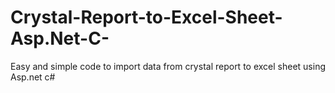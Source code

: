 # Crystal-Report-to-Excel-Sheet-Asp.Net-C-
Easy and simple code to import data from crystal report to excel sheet using Asp.net c#
